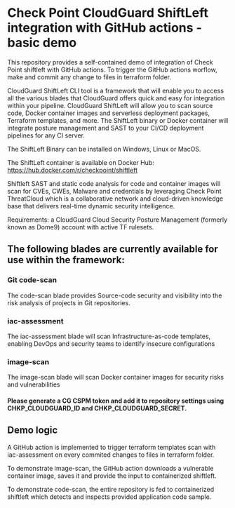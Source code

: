 # Check Point CloudGuard ShiftLeft integration with GitHub actions - basic demo

This repository provides a self-contained demo of integration of Check Point shiftleft with GitHub actions. To trigger the GitHub actions worflow, make and commit any change to files in terraform folder.

CloudGuard ShiftLeft CLI tool is a framework that will enable you to access all the various blades that CloudGuard offers quick and easy for integration within your pipeline.
CloudGuard ShiftLeft will allow you to scan source code, Docker container images and serverless deployment packages, Terraform templates, and more. 
The ShiftLeft binary or Docker container will integrate posture management and SAST to your CI/CD deployment pipelines for any CI server.

The ShiftLeft Binary can be installed on Windows, Linux or MacOS.

The ShiftLeft container is available on Docker Hub:
https://hub.docker.com/r/checkpoint/shiftleft

Shiftleft SAST and static code analysis for code and container images will scan for CVEs, CWEs, Malware and credentials by leveraging Check Point ThreatCloud which is a collaborative network and cloud-driven knowledge base that delivers real-time dynamic security intelligence.

Requirements: a CloudGuard Cloud Security Posture Management (formerly known as Dome9) account with active TF rulesets.

## The following blades are currently available for use within the framework:
                                                                                       
### Git code-scan	      

The code-scan blade provides Source-code security and visibility into the risk analysis of projects in Git repositories.

### iac-assessment	

The iac-assessment blade will scan Infrastructure-as-code templates, enabling DevOps and security teams to identify insecure configurations	

### image-scan	   

The image-scan blade will scan Docker container images for security risks and vulnerabilities

#### Please generate a CG CSPM token and add it to repository settings using CHKP_CLOUDGUARD_ID and CHKP_CLOUDGUARD_SECRET.

## Demo logic
A GitHub action is implemented to trigger terraform templates scan with iac-assessment on every commited changes to files in terraform folder.

To demonstrate image-scan, the GitHub action downloads a vulnerable container image, saves it and provide the input to containerized shiftleft.

To demonstrate code-scan, the entire repository is fed to containerized shiftleft which detects and inspects provided application code sample.
